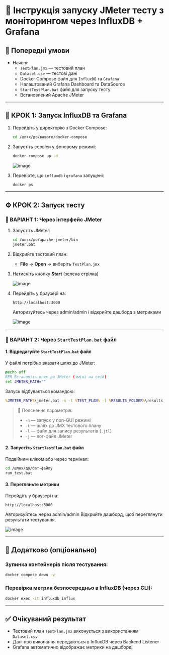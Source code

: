 # 📘 Інструкція запуску JMeter тесту з моніторингом через InfluxDB + Grafana

## 🔧 Попередні умови

- Наявні:
  - `TestPlan.jmx` — тестовий план
  - `Dataset.csv` — тестові дані
  - Docker Compose файл для `InfluxDB` та `Grafana`
  - Налаштований Grafana Dashboard та DataSource
  - `StartTestPlan.bat` файл для запуску тесту
  - Встановлений Apache JMeter

---

## 🧱 КРОК 1: Запуск InfluxDB та Grafana

1. Перейдіть у директорію з Docker Compose:
   ```bash
   cd /шлях/до/вашого/docker-compose
   ```

2. Запустіть сервіси у фоновому режимі:
   ```bash
   docker compose up -d
   ```

   ![image](https://github.com/user-attachments/assets/6021cf92-21e6-4be1-9606-5f69292a1291)


3. Перевірте, що `influxdb` і `grafana` запущені:
   ```bash
   docker ps
   ```

---

## ⚙️ КРОК 2: Запуск тесту

### 🔹 ВАРІАНТ 1: Через інтерфейс JMeter

1. Запустіть JMeter:
   ```bash
   cd /шлях/до/apache-jmeter/bin
   jmeter.bat
   ```

2. Відкрийте тестовий план:
   - **File** → **Open** → виберіть `TestPlan.jmx`

3. Натисніть кнопку **Start** (зелена стрілка)

   ![image](https://github.com/user-attachments/assets/f2d06bff-97ab-4372-b832-edc9d86f081d)

4. Перейдіть у браузері на:
   ```
   http://localhost:3000
   ```
   
   Авторизуйтесь через admin/admin
   і відкрийте дашборд з метриками

   ![image](https://github.com/user-attachments/assets/2bdae964-136a-4018-900e-b8590efd37ca)

---

### 🔹 ВАРІАНТ 2: Через `StartTestPlan.bat` файл

#### 1. Відредагуйте `StartTestPlan.bat` файл

У файлі потрібно вказати шлях до JMeter:

```bat
@echo off
REM Встановіть шлях до JMeter (зміні на свій)
set JMETER_PATH=""
```

Запуск відбувається командою:
```bat
%JMETER_PATH%\jmeter.bat -n -t %TEST_PLAN% -l %RESULTS_FOLDER%\results.jtl -e -o %RESULTS_FOLDER%\dashboard
```

> 🔸 Пояснення параметрів:
> - `-n` — запуск у non-GUI режимі
> - `-t` — шлях до JMX тестового плану
> - `-l` — файл для запису результатів (`.jtl`)
> - `-j` — лог-файл JMeter

#### 2. Запустіть `StartTestPlan.bat` файл

Подвійним кліком або через термінал:

```bash
cd /шлях/до/бат-файлу
run_test.bat
```

#### 3. Перегляньте метрики

Перейдіть у браузері на:

```
http://localhost:3000
```

Авторизуйтесь через admin/admin
Відкрийте дашборд, щоб переглянути результати тестування.

   ![image](https://github.com/user-attachments/assets/fd280a2d-4229-4de1-afab-10773c828d54)

---

## 🧹 Додатково (опціонально)

### Зупинка контейнерів після тестування:

```bash
docker compose down -v
```

### Перевірка метрик безпосередньо в InfluxDB (через CLI):

```bash
docker exec -it influxdb influx
```

---

## ✅ Очікуваний результат

- Тестовий план `TestPlan.jmx` виконується з використанням `Dataset.csv`
- Дані про виконання передаються в InfluxDB через Backend Listener
- Grafana автоматично відображає метрики на дашборді
